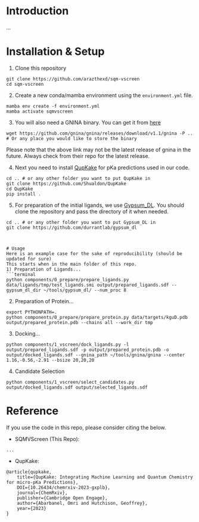 # Introduction
...

# Installation & Setup
1) Clone this repository
```terminal
git clone https://github.com/arazthexd/sqm-vscreen
cd sqm-vscreen
```
2) Create a new conda/mamba environment using the `environment.yml` file.
```terminal
mamba env create -f environment.yml
mamba activate sqmvscreen
```
3) You will also need a GNINA binary. You can get it from [here](https://github.com/gnina/gnina/releases)
```terminal
wget https://github.com/gnina/gnina/releases/download/v1.1/gnina -P .. # Or any place you would like to store the binary
```
Please note that the above link may not be the latest release of gnina in the future. Always check from their repo for the latest release.

4) Next you need to install [QupKake](https://github.com/Shualdon/QupKake) for pKa predictions used in our code.
```terminal
cd .. # or any other folder you want to put QupKake in
git clone https://github.com/Shualdon/QupKake
cd QupKake
pip install .
```
5) For preparation of the initial ligands, we use [Gypsum_DL](https://github.com/durrantlab/gypsum_dl). You should clone the repository and pass the directory of it when needed.
```terminal
cd .. # or any other folder you want to put Gypsum_DL in
git clone https://github.com/durrantlab/gypsum_dl



# Usage
Here is an example case for the sake of reproducibility (should be updated for sure)
This starts when in the main folder of this repo.
1) Preparation of Ligands...
```terminal
python components/0_prepare/prepare_ligands.py data/ligands/tmp/test_ligands.smi output/prepared_ligands.sdf --gypsum_dl_dir ~/tools/gypsum_dl/ --num_proc 8
```
2) Preparation of Protein...
```terminal
export PYTHONPATH=.
python components/0_prepare/prepare_protein.py data/targets/kguD.pdb output/prepared_protein.pdb --chains all --work_dir tmp
```
3) Docking...
```terminal
python components/1_vscreen/dock_ligands.py -l output/prepared_ligands.sdf -p output/prepared_protein.pdb -o output/docked_ligands.sdf --gnina_path ~/tools/gnina/gnina --center 1.16,-0.56,-2.91 --bsize 20,20,20
```
4) Candidate Selection
```terminal
python components/1_vscreen/select_candidates.py output/docked_ligands.sdf output/selected_ligands.sdf
```

# Reference
If you use the code in this repo, please consider citing the below.
- SQMVScreen (This Repo):
```
...
```
- QupKake:
```
@article{qupkake, 
    title={QupKake: Integrating Machine Learning and Quantum Chemistry for micro-pKa Predictions}, 
    DOI={10.26434/chemrxiv-2023-gxplb}, 
    journal={ChemRxiv}, 
    publisher={Cambridge Open Engage}, 
    author={Abarbanel, Omri and Hutchison, Geoffrey}, 
    year={2023}
}
```
